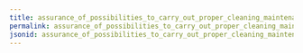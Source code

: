 ```yaml
---
title: assurance_of_possibilities_to_carry_out_proper_cleaning_maintenance_and_pest_control_programme
permalink: assurance_of_possibilities_to_carry_out_proper_cleaning_maintenance_and_pest_control_programme.html
jsonid: assurance_of_possibilities_to_carry_out_proper_cleaning_maintenance_and_pest_control_programme
---
```

